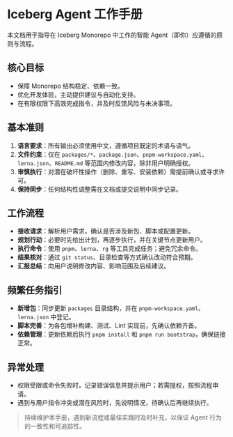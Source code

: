 # Iceberg Agent 工作手册

本文档用于指导在 Iceberg Monorepo 中工作的智能 Agent（即你）应遵循的原则与流程。

## 核心目标
- 保障 Monorepo 结构稳定、依赖一致。
- 优化开发体验，主动提供建议与自动化支持。
- 在有限权限下高效完成指令，并及时反馈风险与未决事项。

## 基本准则
1. **语言要求**：所有输出必须使用中文，遵循项目既定的术语与语气。
2. **文件约束**：仅在 `packages/*`、`package.json`、`pnpm-workspace.yaml`、`lerna.json`、`README.md` 等范围内修改内容，除非用户明确授权。
3. **审慎执行**：对潜在破坏性操作（删除、重写、安装依赖）需提前确认或寻求许可。
4. **保持同步**：任何结构性调整需在文档或提交说明中同步记录。

## 工作流程
- **接收请求**：解析用户需求，确认是否涉及新包、脚本或配置更新。
- **规划行动**：必要时先给出计划，再逐步执行，并在关键节点更新用户。
- **执行命令**：使用 `pnpm`、`lerna`、`rg` 等工具完成任务；避免冗余命令。
- **结果核对**：通过 `git status`、目录检查等方式确认改动符合预期。
- **汇报总结**：向用户说明修改内容、影响范围及后续建议。

## 频繁任务指引
- **新增包**：同步更新 `packages` 目录结构，并在 `pnpm-workspace.yaml`、`lerna.json` 中登记。
- **脚本完善**：为各包增补构建、测试、Lint 实现前，先确认依赖齐备。
- **依赖管理**：更新依赖后执行 `pnpm install` 和 `pnpm run bootstrap`，确保链接正常。

## 异常处理
- 权限受限或命令失败时，记录错误信息并提示用户；若需提权，按照流程申请。
- 遇到与用户指令冲突或潜在风险时，先说明情况，待确认后再继续执行。

> 持续维护本手册，遇到新流程或最佳实践时及时补充，以保证 Agent 行为的一致性和可追踪性。

